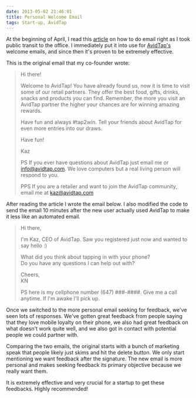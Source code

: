 ```yaml
---
date: 2013-05-02 21:46:01
title: Personal Welcome Email
tags: Start-up, AvidTap
---
```

At the beginning of April, I read this [article][2] on how to do email
right as I took public transit to the office. I immediately put it into use for
[AvidTap's][1] welcome emails, and since then it's proven to be extremely
effective.

This is the original email that my co-founder wrote:

> Hi there!
> 
> Welcome to AvidTap! You have already found us, now it is time to visit some of our retail partners. They offer the best food, gifts, drinks, snacks and products you can find. Remember, the more you visit an AvidTap partner the higher your chances are for winning amazing rewards.
> 
> Have fun and always #tap2win. Tell your friends about AvidTap for even more entries into our draws.
> 
> Have fun!
> 
> Kaz
> 
> PS If you ever have questions about AvidTap just email me or info@avidtap.com. We love computers but a real living person will respond to you.
> 
> PPS If you are a retailer and want to join the AvidTap community, email me at kaz@avidtap.com

After reading the article I wrote the email below. I also modified the code to
send the email 10 minutes after the new user actually used AvidTap to make it
less like an automated email.

> Hi there,
> 
> I'm Kaz, CEO of AvidTap. Saw you registered just now and wanted to say hello :)
> 
> What did you think about tapping in with your phone?  
> Do you have any questions I can help out with?
> 
> Cheers,  
> KN
> 
> PS here is my cellphone number (647) ###-####. Give me a call anytime. If I'm awake I'll pick up.

Once we switched to the more personal email seeking for feedback, we've seen
lots of responses. We've gotten great feedback from people saying that they love
mobile loyalty on their phone, we also had great feedback on what doesn't work
quite well, and we also got in contact with potential people we could partner
with.

Comparing the two emails, the original starts with a bunch of marketing speak
that people likely just skims and hit the delete button. We only start
mentioning we want feedback after the signature. The new email is more personal
and makes seeking feedback its primary objective because we really want them.

It is extremely effective and very crucial for a startup to get these feedbacks.
Highly recommended!

  [1]: http://avidtap.com
  [2]: https://segment.io/academy/email-is-the-easiest-way-to-improve-retention
